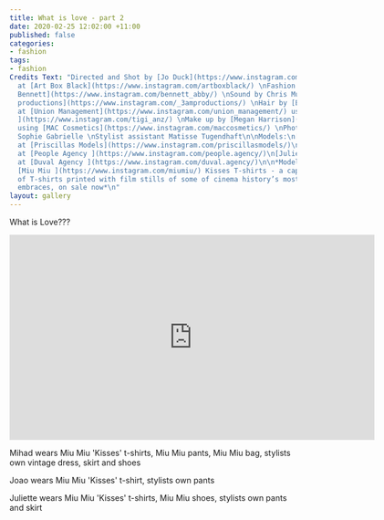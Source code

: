 ```yaml
---
title: What is love - part 2
date: 2020-02-25 12:02:00 +11:00
published: false
categories:
- fashion
tags:
- fashion
Credits Text: "Directed and Shot by [Jo Duck](https://www.instagram.com/jo_duck/)
  at [Art Box Black](https://www.instagram.com/artboxblack/) \nFashion Editor [Abby
  Bennett](https://www.instagram.com/bennett_abby/) \nSound by Chris Murray at [3am
  productions](https://www.instagram.com/_3amproductions/) \nHair by [Bradwyn Jones](https://www.instagram.com/bradwynjones/)
  at [Union Management](https://www.instagram.com/union_management/) using [TIGI Professional
  ](https://www.instagram.com/tigi_anz/) \nMake up by [Megan Harrison](https://www.instagram.com/meganharrisonmakeup/)
  using [MAC Cosmetics](https://www.instagram.com/maccosmetics/) \nPhoto assistant
  Sophie Gabrielle \nStylist assistant Matisse Tugendhaft\n\nModels:\n[Mihad](https://www.instagram.com/mihadkd/)
  at [Priscillas Models](https://www.instagram.com/priscillasmodels/)\n[Joao](https://www.instagram.com/joaoqm/)
  at [People Agency ](https://www.instagram.com/people.agency/)\n[Juliette](https://www.instagram.com/juliettedudekemdacoz/)
  at [Duval Agency ](https://www.instagram.com/duval.agency/)\n\n*Models all wear
  [Miu Miu ](https://www.instagram.com/miumiu/) Kisses T-shirts - a capsule collection
  of T-shirts printed with film stills of some of cinema history’s most celebrated
  embraces, on sale now*\n"
layout: gallery
---
```


What is Love??? 

<iframe src="https://player.vimeo.com/video/394880888" width="640" height="360" frameborder="0" allow="autoplay; fullscreen" allowfullscreen></iframe>


Mihad wears Miu Miu 'Kisses' t-shirts, Miu Miu pants, Miu Miu bag, stylists own vintage dress, skirt and shoes

Joao wears Miu Miu 'Kisses' t-shirt, stylists own pants

Juliette wears Miu Miu 'Kisses' t-shirts, Miu Miu shoes,  stylists own pants and skirt

